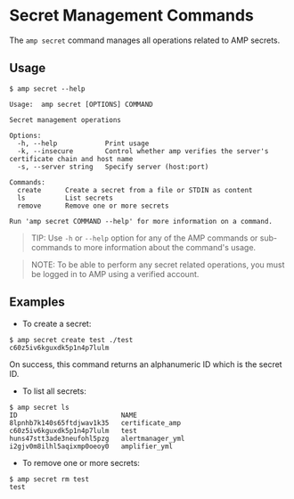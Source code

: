 # Secret Management Commands

The `amp secret` command manages all operations related to AMP secrets.

## Usage

```
$ amp secret --help

Usage:	amp secret [OPTIONS] COMMAND

Secret management operations

Options:
  -h, --help            Print usage
  -k, --insecure        Control whether amp verifies the server's certificate chain and host name
  -s, --server string   Specify server (host:port)

Commands:
  create      Create a secret from a file or STDIN as content
  ls          List secrets
  remove      Remove one or more secrets

Run 'amp secret COMMAND --help' for more information on a command.
```

> TIP: Use `-h` or `--help` option for any of the AMP commands or sub-commands to more information about the command's usage.

> NOTE: To be able to perform any secret related operations, you must be logged in to AMP using a verified account.

## Examples

* To create a secret:
```
$ amp secret create test ./test
c60z5iv6kguxdk5p1n4p7lulm
```
On success, this command returns an alphanumeric ID which is the secret ID.

* To list all secrets:
```
$ amp secret ls
ID                          NAME
8lpnhb7k140s65ftdjwav1k35   certificate_amp
c60z5iv6kguxdk5p1n4p7lulm   test
huns47stt3ade3neufohl5pzg   alertmanager_yml
i2gjv0m8ilhl5aqixmp0oeoy0   amplifier_yml
```

* To remove one or more secrets:
```
$ amp secret rm test
test
```
